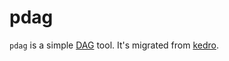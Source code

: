 # pdag

`pdag` is a simple [DAG](https://en.wikipedia.org/wiki/Directed_acyclic_graph) tool. It's migrated from [kedro](https://github.com/kedro-org/kedro).
